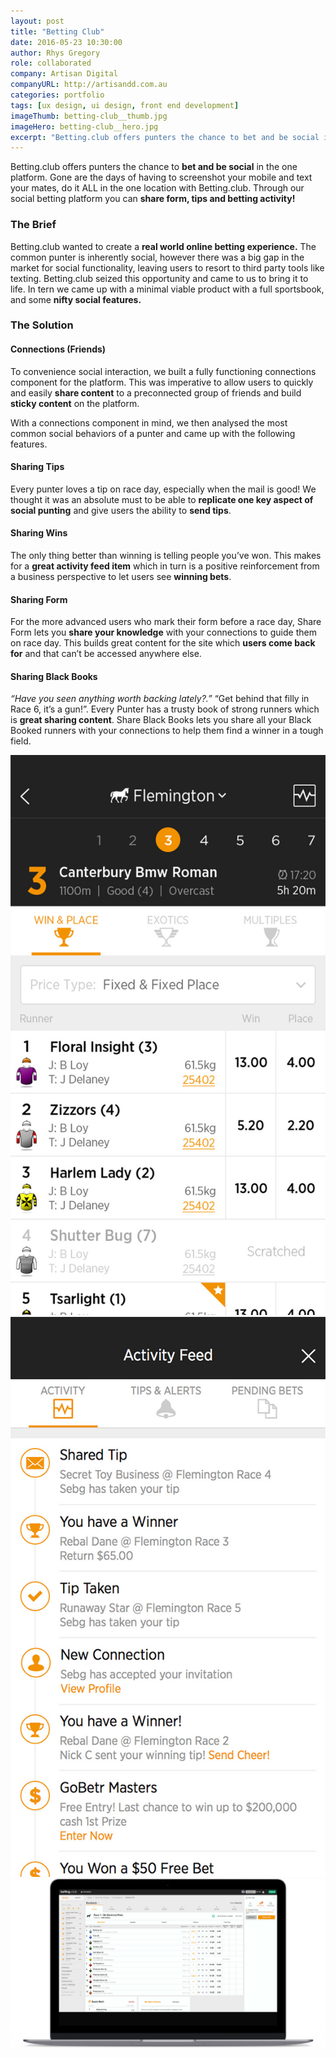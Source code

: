 ```yaml
---
layout: post
title: "Betting Club"
date: 2016-05-23 10:30:00
author: Rhys Gregory
role: collaborated
company: Artisan Digital
companyURL: http://artisandd.com.au
categories: portfolio
tags: [ux design, ui design, front end development]
imageThumb: betting-club__thumb.jpg
imageHero: betting-club__hero.jpg
excerpt: "Betting.club offers punters the chance to bet and be social in the one platform."
---
```

<div class="o-wrapper  o-wrapper--narrow  u-pt  u-pb+" markdown="1">

Betting.club offers punters the chance to **bet and be social** in the one platform. Gone are the days of having to screenshot your mobile and text your mates, do it ALL in the one location with Betting.club. Through our social betting platform you can **share form, tips and betting activity!**

### The Brief
Betting.club wanted to create a **real world online betting experience.** The common punter is inherently social, however there was a big gap in the market for social functionality, leaving users to resort to third party tools like texting. Betting.club seized this opportunity and came to us to bring it to life. In tern we came up with a minimal viable product with a full sportsbook, and some **nifty social features.**

### The Solution

#### Connections (Friends)

To convenience social interaction, we built a fully functioning connections component for the platform. This was imperative to allow users to quickly and easily **share content** to a preconnected group of friends and build **sticky content** on the platform.

With a connections component in mind, we then analysed the most common social behaviors of a punter and came up with the following features.

#### Sharing Tips

Every punter loves a tip on race day, especially when the mail is good! We thought it was an absolute must to be able to **replicate one key aspect of social punting** and give users the ability to **send tips**.

#### Sharing Wins
The only thing better than winning is telling people you’ve won. This makes for a **great activity feed item** which in turn is a positive reinforcement from a business perspective to let users see **winning bets**.

#### Sharing Form

For the more advanced users who mark their form before a race day, Share Form lets you **share your knowledge** with your connections to guide them on race day. This builds great content for the site which **users come back for** and that can’t be accessed anywhere else.

#### Sharing Black Books

*“Have you seen anything worth backing lately?.”* “Get behind that filly in Race 6, it’s a gun!”. Every Punter has a trusty book of strong runners which is **great sharing content**. Share Black Books lets you share all your Black Booked runners with your connections to help them find a winner in a tough field.

</div>

<section class="o-band  c-band  u-pb+">
	<div class="o-wrapper  o-wrapper--narrow  u-text-center">
		<div class="o-layout  o-layout--center">
			<div class="o-layout__item  u-1/1  u-1/2-lap-and-up">
				<img class="page-portfolio-item-mobile-img  u-mb" src="/img/portfolio/betting-club__alt-2.jpg" alt="invision">
			</div>
			<div class="o-layout__item  u-1/1  u-1/2-lap-and-up">
				<img class="page-portfolio-item-mobile-img  u-mb" src="/img/portfolio/betting-club__alt-3.jpg" alt="Sport Champs">
			</div>
		</div>
		<div>
			<img src="/img/portfolio/betting-club__alt-1.png" class="c-portfolio-item__img  u-mb+">
		</div>
	</div>
</section>